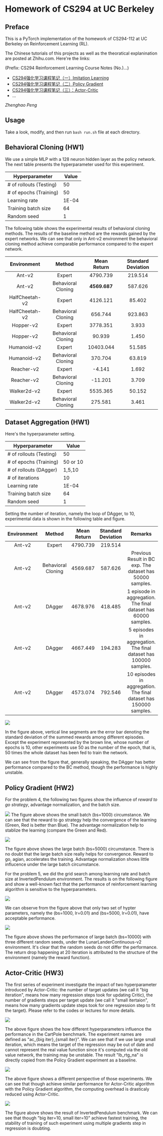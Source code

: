 # Homework of CS294 at UC Berkeley

## Preface

This is a PyTorch implementation of the homework of CS294-112 at UC Berkeley on Reinforcement Learning (RL).

The Chinese tutorials of this projects as well as the theoratical explanination are posted at Zhihu.com. Here're the links: 

(Prefix: CS294 Reinforcement Learning Course Notes (No.)...)

* [CS294强化学习课程笔记（一）Imitation Learning](https://zhuanlan.zhihu.com/p/55397927)
* [CS294强化学习课程笔记（二）Policy Gradient](https://zhuanlan.zhihu.com/p/55660949)
* [CS294强化学习课程笔记（三）：Actor-Critic](https://zhuanlan.zhihu.com/p/57879969)
* ...

*Zhenghao Peng*

## Usage

Take a look, modify, and then run `bash run.sh` file at each directory.

## Behavioral Cloning (HW1)

We use a simple MLP with a 128 neuron hidden layer as the policy network. The next table presents the hyperparameter used for this experiment.

| Hyperparameter       | Value |
|----------------------|-------|
| # of rollouts (Testing) | 50    |
| # of epochs (Training)   | 50    |
| Learning rate        | 1E-04 |
| Training batch size  | 64    |
| Random seed          | 1     |

The following table shows the experimental results of behavioral cloning methods. The results of the baseline method are the rewards gained by the expert networks. We can see that only in Ant-v2 environment the behavioral cloning method achieve comparable performance compared to the expert network.

| Environment    | Method             | Mean Return | Standard Deviation |
|:----------------:|:--------------------:|:-------------:|:--------------------:|
| Ant-v2         | Expert           |  4790.739    | 219.514           |
|  Ant-v2               | Behavioral Cloning |  **4569.687**    | 587.626            |
| HalfCheetah-v2 | Expert           | 4126.121    | 85.402             |
|  HalfCheetah-v2              | Behavioral Cloning | 656.744     | 923.863            |
| Hopper-v2      | Expert           | 3778.351    | 3.933              |
|  Hopper-v2              | Behavioral Cloning | 90.939      | 1.450              |
| Humanoid-v2    | Expert           | 10403.044   | 51.585             |
|  Humanoid-v2              | Behavioral Cloning | 370.704     | 63.819             |
| Reacher-v2     | Expert           | -4.141      | 1.692              |
|  Reacher-v2              | Behavioral Cloning | -11.201     | 3.709              |
| Walker2d-v2    | Expert           | 5535.365    | 50.152             |
|   Walker2d-v2             | Behavioral Cloning | 275.581     | 3.461              |

## Dataset Aggregation (HW1)

Here's the hyperparameter setting.

| Hyperparameter       | Value |
|----------------------|-------|
| # of rollouts (Testing) | 50    |
| # of epochs (Training)   | 50 or 10    |
| # of rollouts (DAgger) | 1,5,10 |
| # of iterations | 10 |
| Learning rate        | 1E-04 |
| Training batch size  | 64    |
| Random seed          | 1     |

Setting the number of iteration, namely the loop of DAgger, to 10, experimental data is shown in the following table and figure.

| Environment    | Method            | Mean Return | Standard Deviation | Remarks |
|:----------------:|:--------------------:|:-------------:|:--------------------:|:----------:|
| Ant-v2         | Expert       | 4790.739    | 219.514            | |
|  Ant-v2               | Behavioral Cloning | 4569.687    | 587.626            | Previous Result in BC exp. The dataset has 50000 samples.|
| Ant-v2        | DAgger | 4678.976 | 418.485 | 1 episode in aggregation. The final dataset has 60000 samples.|
| Ant-v2        | DAgger | 4667.449 | 194.283 | 5 episodes in aggregation. The final dataset has 100000 samples.|
| Ant-v2        | DAgger | 4573.074| 792.546| 10 episodes in aggregation. The final dataset has 150000 samples. |

![](fig/hw1-1.png)

In the figure above, vertical line segments are the error bar denoting the standard deviation of the summed rewards among different episodes. Except the experiment represented by the brown line, whose number of epochs is 10, other experiments use 50 as the number of the epoch, that is, 50 times the whole dataset has been fed to train the network.

We can see from the figure that, generally speaking, the DAgger has better performance compared to the BC method, though the performance is highly unstable.

## Policy Gradient (HW2)
For the problem 4, the following two figures show the influence of *reward to go strategy*, advantage normalization, and the batch size.

![](fig/hw2-1.png)
The figure above shows the small batch (bs=1000) circumstance. We can see that the reward to go strategy help the convergence of the learning (Green, Red is better than Blue). The advantage normalization help to stablize the learning (compare the Green and Red).

![](fig/hw2-2.png)

The figure above shows the large batch (bs=5000) circumstance. There is no doubt that the large batch size really helps for convergence. Reward to go, agian, accelerates the training. Advantage normalization shows little influcence under the large batch circumstance.

For the problem 5, we did the grid search among learning rate and batch size at InvertedPendulum environment. The results is on the following figure and show a well-known fact that the performance of reinforcement learning algorithm is sensitive to the hyperparameters.

![](fig/hw2-3.png)

We can observe from the figure above that only two set of hypter parameters, namely the (bs=1000, lr=0.01) and (bs=5000, lr=0.01), have acceptable performance.

![](fig/hw2-4.png)

The figure above shows the performance of large batch (bs=10000) with three different random seeds, under the LunarLanderContinuous-v2 environment. It's clear that the random seeds do not differ the performance. The return drop happening at 20 iteration is attributed to the structure of the environment (namely the reward function).

## Actor-Critic (HW3)

The first series of experiment investigate the impact of two hyperparameter introduced by Actor-Critic: the number of target updates (we call it "big iteration", means how many regression steps took for updating Critic), the number of gradients steps per target update (we call it "small itertaion", means how many gradients update steps took for one regression step to fit the target). Please refer to the codes or lectures for more details.

![](fig/hw3-1.png)

The above figure shows the how different hyperparameters influence the performance in the CartPole benchmark. The experiment names are defined as "ac\_{big iter}\_{small iter}". We can see that if we use large small iteration, which means the target of the regression may be out of date and cannot represent the real value function since it's computed via the old value network, the training may be unstable. The result "lb\_rtg\_na" is directly copied from the Policy Gradient experiment as a baseline.

![](fig/hw3-2.png)

The above figure shows a different perspective of those experiments. We can see that though achieve similar performance for Actor-Critic algorithm with the Policy Gradient algorithm, the computing overhead is drasticaly reduced using Actor-Critic.

![](fig/hw3-3.png)

The figure above shows the result of InvertedPendulum benchmark. We can see that though "big iter=10, small iter=10" achieve fastest training, the stability of training of such experiment using multiple gradients step in regression is doubting.
